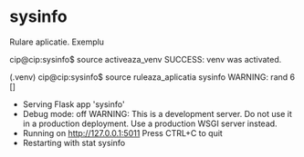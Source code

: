 # sysinfo

Rulare aplicatie. Exemplu

cip@cip:sysinfo$ source activeaza_venv 
SUCCESS: venv was activated.

(.venv) cip@cip:sysinfo$ source ruleaza_aplicatia 
sysinfo
WARNING: rand 6 []
 * Serving Flask app 'sysinfo'
 * Debug mode: off
WARNING: This is a development server. Do not use it in a production deployment. Use a production WSGI server instead.
 * Running on http://127.0.0.1:5011
Press CTRL+C to quit
 * Restarting with stat
sysinfo
